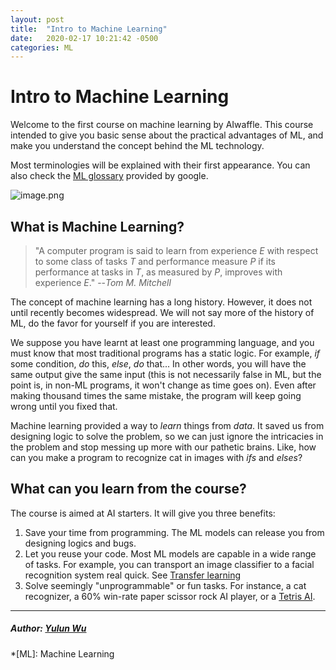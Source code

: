 ```yaml
---
layout: post
title:  "Intro to Machine Learning"
date:   2020-02-17 10:21:42 -0500
categories: ML
---
```

# Intro to Machine Learning

Welcome to the first course on machine learning by AIwaffle.
This course intended to give you basic sense about the practical advantages of ML, and make you understand the concept behind the ML technology.

Most terminologies will be explained with their first appearance. 
You can also check the [ML glossary](https://developers.google.com/machine-learning/glossary) provided by google.

![image.png](https://i.loli.net/2020/01/11/oA7FwHS5GRaJ2iW.png)
## What is Machine Learning?
> "A computer program is said to learn from experience _E_ with respect to some class of tasks _T_ and performance measure _P_ if its performance at tasks in _T_, as measured by _P_, improves with experience _E_." 
> --*Tom M. Mitchell*

The concept of machine learning has a long history. However, it does not until recently becomes widespread. We will not say more of the history of ML, do the favor for yourself if you are interested.

We suppose you have learnt at least one programming language, and you must know that most traditional programs has a static logic. For example, *if* some condition, *do* this, *else*, *do* that... In other words, you will have the same output give the same input (this is not necessarily false in ML, but the point is, in non-ML programs, it won't change as time goes on). Even after making thousand times the same mistake, the program will keep going wrong until you fixed that.

Machine learning provided a way to *learn* things from *data*. It saved us from designing logic to solve the problem, so we can just ignore the intricacies in the problem and stop messing up more with our pathetic brains. Like, how can you make a program to recognize cat in images with *ifs* and *elses*?

## What can you learn from the course?
The course is aimed at AI starters. It will give you three benefits:
1. Save your time from programming. The ML models can release you from designing logics and bugs.
2. Let you reuse your code. Most ML models are capable in a wide range of tasks. For example, you can transport an image classifier to a facial recognition system real quick. See [Transfer learning](https://en.wikipedia.org/wiki/Transfer_learning)
3. Solve seemingly "unprogrammable" or fun tasks. For instance, a cat recognizer, a 60% win-rate paper scissor rock AI player, or a [Tetris AI](https://gitlab.cs.washington.edu/xkcd/deeprl-tetris).

----
##### Author: [Yulun Wu](https://github.com/IDl0T)
*[ML]: Machine Learning

